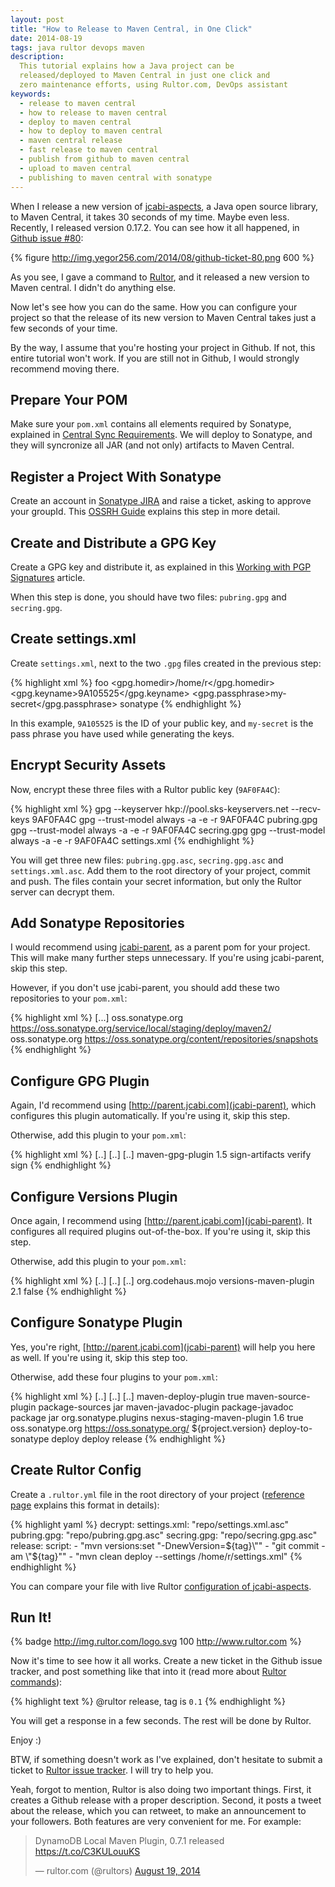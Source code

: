 ```yaml
---
layout: post
title: "How to Release to Maven Central, in One Click"
date: 2014-08-19
tags: java rultor devops maven
description:
  This tutorial explains how a Java project can be
  released/deployed to Maven Central in just one click and
  zero maintenance efforts, using Rultor.com, DevOps assistant
keywords:
  - release to maven central
  - how to release to maven central
  - deploy to maven central
  - how to deploy to maven central
  - maven central release
  - fast release to maven central
  - publish from github to maven central
  - upload to maven central
  - publishing to maven central with sonatype
---
```


When I release a new version of [jcabi-aspects](http://aspects.jcabi.com),
a Java open source library, to Maven Central, it takes 30 seconds of my time.
Maybe even less. Recently, I released version 0.17.2. You can see
how it all happened, in [Github issue #80](https://github.com/jcabi/jcabi-aspects/issues/80):

{% figure http://img.yegor256.com/2014/08/github-ticket-80.png 600 %}

As you see, I gave a command to [Rultor](http://www.rultor.com),
and it released a new version to Maven central. I didn't do anything else.

Now let's see how you can do the same. How you can configure your project
so that the release of its new version to Maven Central
takes just a few seconds of your time.

<!--more-->

By the way, I assume that you're hosting your project in Github. If not,
this entire tutorial won't work. If you are still not in Github, I would
strongly recommend moving there.

## Prepare Your POM

Make sure your `pom.xml` contains all elements required by Sonatype,
explained in [Central Sync Requirements](https://docs.sonatype.org/display/Repository/Central+Sync+Requirements).
We will deploy to Sonatype, and they will syncronize all JAR (and not only)
artifacts to Maven Central.

## Register a Project With Sonatype

Create an account in [Sonatype JIRA](https://issues.sonatype.org/)
and raise a ticket, asking to approve your groupId. This
[OSSRH Guide](http://central.sonatype.org/pages/ossrh-guide.html)
explains this step in more detail.

## Create and Distribute a GPG Key

Create a GPG key and distribute it, as explained in this
[Working with PGP Signatures](http://central.sonatype.org/pages/working-with-pgp-signatures.html)
article.

When this step is done, you should have two files:
`pubring.gpg` and `secring.gpg`.

## Create settings.xml

Create `settings.xml`, next to the two `.gpg` files created in the previous step:

{% highlight xml %}
<settings>
  <profiles>
    <profile>
      <id>foo</id> <!-- give it the name of your project -->
      <properties>
        <gpg.homedir>/home/r</gpg.homedir>
        <gpg.keyname>9A105525</gpg.keyname>
        <gpg.passphrase>my-secret</gpg.passphrase>
      </properties>
    </profile>
  </profiles>
  <servers>
    <server>
      <id>sonatype</id>
      <username><!-- Sonatype JIRA user name --></username>
      <password><!-- Sonatype JIRA pwd --></password>
    </server>
  </servers>
</settings>
{% endhighlight %}

In this example, `9A105525` is the ID of your public key, and `my-secret`
is the pass phrase you have used while generating the keys.

## Encrypt Security Assets

Now, encrypt these three files with a Rultor public key (`9AF0FA4C`):

{% highlight xml %}
gpg --keyserver hkp://pool.sks-keyservers.net --recv-keys 9AF0FA4C
gpg --trust-model always -a -e -r 9AF0FA4C pubring.gpg
gpg --trust-model always -a -e -r 9AF0FA4C secring.gpg
gpg --trust-model always -a -e -r 9AF0FA4C settings.xml
{% endhighlight %}

You will get three new files: `pubring.gpg.asc`, `secring.gpg.asc`
and `settings.xml.asc`. Add them to the root directory of your project,
commit and push. The files contain your secret information,
but only the Rultor server can decrypt them.

## Add Sonatype Repositories

I would recommend using [jcabi-parent](http://parent.jcabi.com), as
a parent pom for your project. This will make many further steps
unnecessary. If you're using jcabi-parent, skip this step.

However, if you don't use jcabi-parent, you should add these two repositories
to your `pom.xml`:

{% highlight xml %}
<project>
  [...]
  <distributionManagement>
    <repository>
      <id>oss.sonatype.org</id>
      <url>https://oss.sonatype.org/service/local/staging/deploy/maven2/</url>
    </repository>
    <snapshotRepository>
      <id>oss.sonatype.org</id>
      <url>https://oss.sonatype.org/content/repositories/snapshots</url>
    </snapshotRepository>
  </distributionManagement>
</project>
{% endhighlight %}

## Configure GPG Plugin

Again, I'd recommend using [http://parent.jcabi.com](jcabi-parent),
which configures this plugin automatically. If you're using it, skip this step.

Otherwise, add this plugin to your `pom.xml`:

{% highlight xml %}
<project>
  [..]
  <build>
    [..]
    <plugins>
      [..]
      <plugin>
        <artifactId>maven-gpg-plugin</artifactId>
        <version>1.5</version>
        <executions>
          <execution>
            <id>sign-artifacts</id>
            <phase>verify</phase>
            <goals>
              <goal>sign</goal>
            </goals>
          </execution>
        </executions>
      </plugin>
    </plugins>
  </build>
</project>
{% endhighlight %}

## Configure Versions Plugin

Once again, I recommend using [http://parent.jcabi.com](jcabi-parent). It
configures all required plugins out-of-the-box. If you're using it, skip this step.

Otherwise, add this plugin to your `pom.xml`:

{% highlight xml %}
<project>
  [..]
  <build>
    [..]
    <plugins>
      [..]
      <plugin>
        <groupId>org.codehaus.mojo</groupId>
        <artifactId>versions-maven-plugin</artifactId>
        <version>2.1</version>
        <configuration>
          <generateBackupPoms>false</generateBackupPoms>
        </configuration>
      </plugin>
    </plugins>
  </build>
</project>
{% endhighlight %}

## Configure Sonatype Plugin

Yes, you're right, [http://parent.jcabi.com](jcabi-parent) will help
you here as well. If you're using it, skip this step too.

Otherwise, add these four plugins to your `pom.xml`:

{% highlight xml %}
<project>
  [..]
  <build>
    [..]
    <plugins>
      [..]
      <plugin>
        <artifactId>maven-deploy-plugin</artifactId>
        <configuration>
          <skip>true</skip>
        </configuration>
      </plugin>
      <plugin>
        <artifactId>maven-source-plugin</artifactId>
        <executions>
          <execution>
            <id>package-sources</id>
            <goals>
              <goal>jar</goal>
            </goals>
          </execution>
        </executions>
      </plugin>
      <plugin>
        <artifactId>maven-javadoc-plugin</artifactId>
        <executions>
          <execution>
            <id>package-javadoc</id>
            <phase>package</phase>
            <goals>
              <goal>jar</goal>
            </goals>
          </execution>
        </executions>
      </plugin>
      <plugin>
        <groupId>org.sonatype.plugins</groupId>
        <artifactId>nexus-staging-maven-plugin</artifactId>
        <version>1.6</version>
        <extensions>true</extensions>
        <configuration>
          <serverId>oss.sonatype.org</serverId>
          <nexusUrl>https://oss.sonatype.org/</nexusUrl>
          <description>${project.version}</description>
        </configuration>
        <executions>
          <execution>
            <id>deploy-to-sonatype</id>
            <phase>deploy</phase>
            <goals>
              <goal>deploy</goal>
              <goal>release</goal>
            </goals>
          </execution>
        </executions>
      </plugin>
    </plugins>
  </build>
</project>
{% endhighlight %}

## Create Rultor Config

Create a `.rultor.yml` file in the root directory of your project
([reference page](http://doc.rultor.com/reference.html)
explains this format in details):

{% highlight yaml %}
decrypt:
  settings.xml: "repo/settings.xml.asc"
  pubring.gpg: "repo/pubring.gpg.asc"
  secring.gpg: "repo/secring.gpg.asc"
release:
  script:
    - "mvn versions:set \"-DnewVersion=${tag}\""
    - "git commit -am \"${tag}\""
    - "mvn clean deploy --settings /home/r/settings.xml"
{% endhighlight %}

You can compare your file with live Rultor
[configuration of jcabi-aspects](https://github.com/jcabi/jcabi-aspects/blob/master/.rultor.yml).

## Run It!

{% badge http://img.rultor.com/logo.svg 100 http://www.rultor.com %}

Now it's time to see how it all works. Create a new ticket in the
Github issue tracker, and post something like that into it
(read more about [Rultor commands](http://doc.rultor.com/basics.html)):

{% highlight text %}
@rultor release, tag is `0.1`
{% endhighlight %}

You will get a response in a few seconds. The rest will be done by Rultor.

Enjoy :)

BTW, if something doesn't work as I've explained, don't hesitate to
submit a ticket to
[Rultor issue tracker](https://github.com/yegor256/rultor/issues).
I will try to help you.

Yeah, forgot to mention, Rultor is also doing two important things. First,
it creates a Github release with a proper description. Second, it
posts a tweet about the release, which you can retweet, to make
an announcement to your followers. Both features are very convenient
for me. For example:

<blockquote class="twitter-tweet" lang="en"><p>DynamoDB Local Maven Plugin, 0.7.1 released <a href="https://t.co/C3KULouuKS">https://t.co/C3KULouuKS</a></p>&mdash; rultor.com (@rultors) <a href="https://twitter.com/rultors/statuses/501617747269517312">August 19, 2014</a></blockquote>
<script async src="//platform.twitter.com/widgets.js" charset="utf-8"></script>
